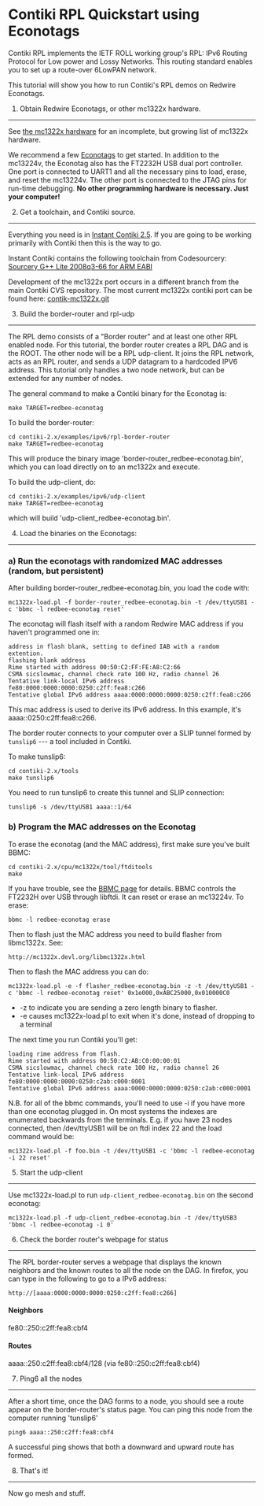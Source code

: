 Contiki RPL Quickstart using Econotags
======================================

Contiki RPL implements the IETF ROLL working group's RPL: IPv6 Routing
Protocol for Low power and Lossy Networks. This routing standard
enables you to set up a route-over 6LowPAN network. 

This tutorial will show you how to run Contiki's RPL demos on Redwire
Econotags. 

1) Obtain Redwire Econotags, or other mc1322x hardware.
---------------------------------------------------------------

See [the mc1322x hardware](http://mc1322x.devl.org/hardware.html) for
an incomplete, but growing list of mc1322x hardware. 

We recommend a few [Econotags](http://www.redwirellc.com/store/node/1)
to get started. In addition to the mc13224v, the Econotag also has the
FT2232H USB dual port controller. One port is connected to UART1 and
all the necessary pins to load, erase, and reset the mc13224v. The
other port is connected to the JTAG pins for run-time debugging. **No
other programming hardware is necessary. Just your computer!**

2) Get a toolchain, and Contiki source.
----------------------------------------

Everything you need is in [Instant Contiki
2.5](http://www.sics.se/contiki/news/contiki-2.5-release-candidate-1-avaliable.html). If
you are going to be working primarily with Contiki then this is the
way to go.

Instant Contiki contains the following toolchain from Codesourcery:
[Sourcery G++ Lite 2008q3-66 for ARM
EABI](http://www.codesourcery.com/sgpp/lite/arm/portal/release642)

Development of the mc1322x port occurs in a different branch from the
main Contiki CVS repository. The most current mc1322x contiki port can be found here:
[contik-mc1322x.git](http://git.devl.org/?p=malvira/contiki-mc1322x.git)

3) Build the border-router and rpl-udp
---------------------------------------

The RPL demo consists of a "Border router" and at least one other RPL
enabled node. For this tutorial, the border router creates a RPL DAG
and is the ROOT. The other node will be a RPL udp-client. It joins the
RPL network, acts as an RPL router, and sends a UDP datagram to a
hardcoded IPV6 address. This tutorial only handles a two node network,
but can be extended for any number of nodes.

The general command to make a Contiki binary for the Econotag is:

    make TARGET=redbee-econotag

To build the border-router:

    cd contiki-2.x/examples/ipv6/rpl-border-router
    make TARGET=redbee-econotag

This will produce the binary image
'border-router_redbee-econotag.bin', which you can load directly on to
an mc1322x and execute.

To build the udp-client, do:

    cd contiki-2.x/examples/ipv6/udp-client
    make TARGET=redbee-econotag

which will build 'udp-client_redbee-econotag.bin'.

4) Load the binaries on the Econotags:
-------------------------------------------

### a) Run the econotags with randomized MAC addresses (random, but persistent)

After building border-router_redbee-econotag.bin, you load the code
with:

    mc1322x-load.pl -f border-router_redbee-econotag.bin -t /dev/ttyUSB1 -c 'bbmc -l redbee-econotag reset'

The econotag will flash itself with a random Redwire MAC address if
you haven't programmed one in:

    address in flash blank, setting to defined IAB with a random extention.
    flashing blank address
    Rime started with address 00:50:C2:FF:FE:A8:C2:66
    CSMA sicslowmac, channel check rate 100 Hz, radio channel 26
    Tentative link-local IPv6 address
    fe80:0000:0000:0000:0250:c2ff:fea8:c266
    Tentative global IPv6 address aaaa:0000:0000:0000:0250:c2ff:fea8:c266

This mac address is used to derive its IPv6 address. In this example,
it's aaaa::0250:c2ff:fea8:c266.

The border router connects to your computer over a SLIP tunnel formed
by `tunslip6` --- a tool included in Contiki.

To make tunslip6:

    cd contiki-2.x/tools
    make tunslip6

You need to run tunslip6 to create this tunnel and SLIP connection:

    tunslip6 -s /dev/ttyUSB1 aaaa::1/64

### b) Program the MAC addresses on the Econotag

To erase the econotag (and the MAC address), first make sure you've
built BBMC:

    cd contiki-2.x/cpu/mc1322x/tool/ftditools
    make

If you have trouble, see the [BBMC
page](http://mc1322x.devl.org/bbmc.html) for details. BBMC controls
the FT2232H over USB through libftdi. It can reset or erase an
mc13224v. To erase:

    bbmc -l redbee-econotag erase

Then to  flash just the MAC address you need to build flasher from
libmc1322x. See:

    http://mc1322x.devl.org/libmc1322x.html

Then to flash the MAC address you can do:

    mc1322x-load.pl -e -f flasher_redbee-econotag.bin -z -t /dev/ttyUSB1 -c 'bbmc -l redbee-econotag reset' 0x1e000,0xABC25000,0x010000C0

+ -z to indicate you are sending a zero length binary to flasher. 
+ -e causes mc1322x-load.pl to exit when it's done, instead of 
  dropping to a terminal

The next time you run Contiki you'll get:

    loading rime address from flash.
    Rime started with address 00:50:C2:AB:C0:00:00:01
    CSMA sicslowmac, channel check rate 100 Hz, radio channel 26
    Tentative link-local IPv6 address
    fe80:0000:0000:0000:0250:c2ab:c000:0001
    Tentative global IPv6 address aaaa:0000:0000:0000:0250:c2ab:c000:0001

N.B. for all of the bbmc commands, you'll need to use -i if you have
more than one econotag plugged in. On most systems the indexes are
enumerated backwards from the terminals. E.g. if you have 23 nodes
connected, then /dev/ttyUSB1 will be on ftdi index 22 and the load
command would be:

    mc1322x-load.pl -f foo.bin -t /dev/ttyUSB1 -c 'bbmc -l redbee-econotag -i 22 reset'

5) Start the udp-client
-----------------------

Use mc1322x-load.pl to run `udp-client_redbee-econotag.bin` on the
second econotag:

    mc1322x-load.pl -f udp-client_redbee-econotag.bin -t /dev/ttyUSB3
    'bbmc -l redbee-econotag -i 0'

6) Check the border router's webpage for status
------------------------------------------------

The RPL border-router serves a webpage that displays the known
neighbors and the known routes to all the node on the DAG. In firefox,
you can type in the following to go to a IPv6 address:

    http://[aaaa:0000:0000:0000:0250:c2ff:fea8:c266]

#### Neighbors
fe80::250:c2ff:fea8:cbf4
#### Routes
aaaa::250:c2ff:fea8:cbf4/128 (via fe80::250:c2ff:fea8:cbf4)

7) Ping6 all the nodes
----------------------

After a short time, once the DAG forms to a node, you should see a
route appear on the border-router's status page. You can ping this
node from the computer running 'tunslip6'

    ping6 aaaa::250:c2ff:fea8:cbf4

A successful ping shows that both a downward and upward route has
formed.

8) That's it!
-------------

Now go mesh and stuff.

